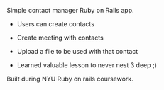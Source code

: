 Simple contact manager Ruby on Rails app. 

* Users can create contacts
* Create meeting with contacts
* Upload a file to be used with that contact

* Learned valuable lesson to never nest 3 deep ;)

Built during NYU Ruby on rails coursework.
